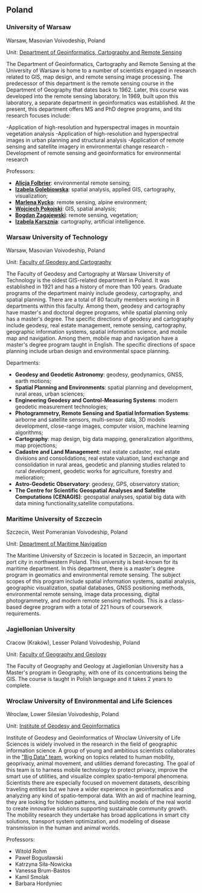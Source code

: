 ## Poland

### University of Warsaw

Warsaw, Masovian Voivodeship, Poland

Unit: [Department of Geoinformatics, Cartography and Remote Sensing](http://geoinformatics.uw.edu.pl/)

The Department of Geoinformatics, Cartography and Remote Sensing at the University of Warsaw is home to a number of scientists engaged in research related to GIS, map design, and remote sensing image processing. The predecessor of this department is the remote sensing course in the Department of Geography that dates back to 1962. Later, this course was developed into the remote sensing laboratory. In 1969, built upon this laboratory, a separate department in geoinformatics was established. At the present, this department offers MS and PhD degree programs, and tits research focuses include:

-Application of high-resolution and hyperspectral images in mountain vegetation analysis
-Application of high-resolution and hyperspectral images in urban planning and structural analysis
-Application of remote sensing and satellite imagery in environmental change research
-Development of remote sensing and geoinformatics for environmental research

Professors:

- **[Alicja Folbrier](http://geoinformatics.uw.edu.pl/alicja-folbrier/)**: environmental remote sensing;
- **[Izabela Golebiowska](http://geoinformatics.uw.edu.pl/izabela-golebiowska/)**: spatial analysis, applied GIS, cartography, visualization;
- **[Marlena Kycko](http://geoinformatics.uw.edu.pl/marlena-kycko/)**: remote sensing, alpine environment;
- **[Wojciech Pokojski](http://geoinformatics.uw.edu.pl/wojciech-pokojski/)**: GIS, spatial analysis;
- **[Bogdan Zagajewski](http://geoinformatics.uw.edu.pl/bogdan-zagajewski/)**: remote sensing, vegetation;
- **[Izabela Karsznia](http://geoinformatics.uw.edu.pl/izabela-karsznia/)**: cartography, artificial intelligence.

### Warsaw University of Technology

Warsaw, Masovian Voivodeship, Poland

Unit: [Faculty of Geodesy and Cartography](https://www.gik.pw.edu.pl/gik)

The Faculty of Geodesy and Cartography at Warsaw University of Technology is the oldest GIS-related department in Poland. It was established in 1921 and has a history of more than 100 years. Graduate programs of the department mainly include geodesy, cartography, and spatial planning. There are a total of 80 faculty members working in 8 departments within this faculty. Among them, geodesy and cartography have master's and doctoral degree programs, while spatial planning only has a master's degree. The specific directions of geodesy and cartography include geodesy, real estate management, remote sensing, cartography, geographic information systems, spatial information science, and mobile map and navigation. Among them, mobile map and navigation have a master's degree program taught in English. The specific directions of space planning include urban design and environmental space planning.

Departments:

- **Geodesy and Geodetic Astronomy**: geodesy, geodynamics, GNSS, earth motions;
- **Spatial Planning and Environments**: spatial planning and development, rural areas, urban sciences;
- **Engineering Geodesy and Control-Measuring Systems**: modern geodetic measurement technologies;
- **Photogrammetry, Remote Sensing and Spatial Information Systems**: airborne and satellite sensors, multi-sensor data, 3D models development, close-range images, computer vision, machine learning algorithms;
- **Cartography**: map design, big data mapping, generalization algorithms, map projections;
- **Cadastre and Land Management**: real estate cadaster, real estate divisions and consolidations, real estate valuation, land exchange and consolidation in rural areas, geodetic and planning studies related to rural development, geodetic works for agriculture, forestry and melioration;
- **Astro-Geodetic Observatory**: geodesy, GPS, observatory station;
- **The Centre for Scientific Geospatial Analyses and Satellite Computations (CENAGIS)**: geospatial analyses, spatial big data with data mining functionality,satellite computations.

### Maritime University of Szczecin

Szczecin, West Pomeranian Voivodeship, Poland

Unit: [Department of Maritime Navigation](https://www.am.szczecin.pl/pl/studenci/studia-podyplomowe/wydzial-nawigacyjny-podyplomowe/geoinformatyka-i-teledetekcja-rodowiska/)

The Maritime University of Szczecin is located in Szczecin, an important port city in northwestern Poland. This university is best-known for its maritime department. In this department, there is a master's degree program in geomatics and environmental remote sensing. The subject scopes of this program include spatial information systems, spatial analysis, geographic visualization, spatial databases, GNSS positioning methods, environmental remote sensing, image data processing, digital photogrammetry, and modern remote sensing methods. This is a class-based degree program with a total of 221 hours of coursework requirements.


### Jagiellonian University

Cracow (Kraków), Lesser Poland Voivodeship, Poland

Unit: [Faculty of Geography and Geology](https://studia.uj.edu.pl/en_GB/kierunki/wgig/geografia)

The Faculty of Geography and Geology at Jagiellonian University has a Master's program in Geography, with one of its concentrations being the GIS. The course is taught in Polish language and it takes 2 years to complete.


### Wroclaw University of Environmental and Life Sciences

Wroclaw, Lower Silesian Voivodeship, Poland

Unit: [Institute of Geodesy and Geoinformatics](https://www.igig.up.wroc.pl/en/)

Institute of Geodesy and Geoinformatics of Wroclaw University of Life Sciences is widely involved in the research in the field of geographic information science. A group of young and ambitious scientists collaborates in the ["Big Data" team](https://spaceos.igig.upwr.edu.pl/big-data/), working on topics related to human mobility, geoprivacy, animal movement, and utilities demand forecasting. The goal of this team is to harness mobile technology to protect privacy, improve the smart use of utilities, and visualize complex spatio-temporal phenomena. Scientists there are especially focused on movement datasets, describing traveling entities but we have a wider experience in geoinformatics and analyzing any kind of spatio-temporal data. With an aid of machine learning, they are looking for hidden patterns, and building models of the real world to create innovative solutions supporting sustainable community growth. The mobility research they undertake has broad applications in smart city solutions, transport system optimization, and modeling of disease transmission in the human and animal worlds.

Professors:

-   Witold Rohm 
-   Paweł Bogusławski
-   Katrzyna Siła-Nowicka
-   Vanessa Brum-Bastos
-   Kamil Smolak
-   Barbara Hordyniec
